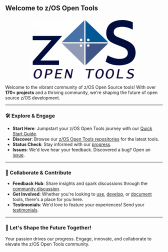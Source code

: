 ## Welcome to z/OS Open Tools

<p align="center">
  <img src="profile/zosopentools.png" alt="z/OS Open Tools Community" height="200em" style="display: block; margin-left: auto; margin-right: auto;"/>
</p>

Welcome to the vibrant community of z/OS Open Source tools! With over **170+ projects** and a thriving community, we're shaping the future of open source z/OS development.

---

### 🛠️ Explore & Engage

- **Start Here**: Jumpstart your z/OS Open Tools journey with our [Quick Start Guide](https://zosopentools.github.io/meta/#/Guides/QuickStart.md).
- **Discover**: Browse our [z/OS Open Tools repositories](https://github.com/orgs/ZOSOpenTools/repositories) for the latest tools.
- **Status Check**: Stay informed with our [progress](https://zosopentools.github.io/meta/#/Progress).
- **Issues**: We'd love hear your feedback. Discovered a bug? Open an [issue](https://github.com/ZOSOpenTools/meta/issues).
---

### 🤝 Collaborate & Contribute

- **Feedback Hub**: Share insights and spark discussions through the [community discussion](https://github.com/orgs/ZOSOpenTools/discussions).
- **Get Involved**: Whether you're looking to [use](https://zosopentools.github.io/meta/#/Guides/ThePackageManager.md), [develop](https://zosopentools.github.io/meta/#/Guides/developing.md), or [document](https://zosopentools.github.io/meta/#/UpdateDocs.md) tools, there's a place for you here.
- **Testimonials**: We'd love to feature your experiences! Send your [testimonials](mailto:fultonm@ca.ibm.com).

---

### 📣 Let's Shape the Future Together!

Your passion drives our progress. Engage, innovate, and collaborate to elevate the z/OS Open Tools community.

